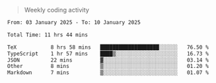 > Weekly coding activity
<!--START_SECTION:waka-->

```txt
From: 03 January 2025 - To: 10 January 2025

Total Time: 11 hrs 44 mins

TeX           8 hrs 58 mins   ███████████████████░░░░░░   76.50 %
TypeScript    1 hr 57 mins    ████▒░░░░░░░░░░░░░░░░░░░░   16.73 %
JSON          22 mins         ▓░░░░░░░░░░░░░░░░░░░░░░░░   03.14 %
Other         8 mins          ▒░░░░░░░░░░░░░░░░░░░░░░░░   01.20 %
Markdown      7 mins          ▒░░░░░░░░░░░░░░░░░░░░░░░░   01.07 %
```

<!--END_SECTION:waka-->
